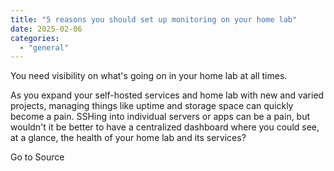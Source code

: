 ```yaml
---
title: "5 reasons you should set up monitoring on your home lab"
date: 2025-02-06
categories: 
  - "general"
---
```


You need visibility on what's going on in your home lab at all times.

As you expand your self-hosted services and home lab with new and varied projects, managing things like uptime and storage space can quickly become a pain. SSHing into individual servers or apps can be a pain, but wouldn't it be better to have a centralized dashboard where you could see, at a glance, the health of your home lab and its services?

Go to Source
